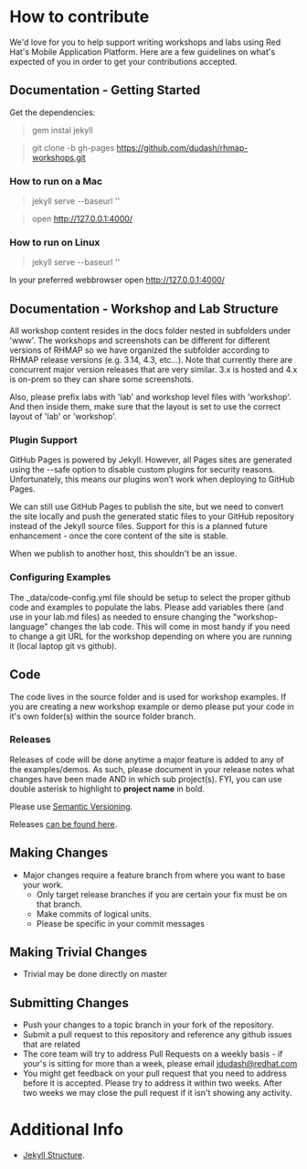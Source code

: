 # How to contribute

We'd love for you to help support writing workshops and labs using Red Hat's Mobile Application Platform.  Here are a few guidelines on what's expected of you in order to get your contributions accepted.

## Documentation - Getting Started

Get the dependencies:

> gem instal jekyll

> git clone -b gh-pages https://github.com/dudash/rhmap-workshops.git

### How to run on a Mac
> jekyll serve --baseurl ''

> open http://127.0.0.1:4000/

### How to run on Linux
> jekyll serve --baseurl ''

In your preferred webbrowser open http://127.0.0.1:4000/


## Documentation - Workshop and Lab Structure
All workshop content resides in the docs folder nested in subfolders under 'www'.  The workshops and screenshots can be different for different versions of RHMAP so we have organized the subfolder according to RHMAP release versions (e.g. 3.14, 4.3, etc...).  Note that currently there are concurrent major version releases that are very similar.  3.x is hosted and 4.x is on-prem so they can share some screenshots.

Also, please prefix labs with 'lab' and workshop level files with 'workshop'.  And then inside them, make sure that the layout is set to use the correct layout of 'lab' or 'workshop'.


### Plugin Support
GitHub Pages is powered by Jekyll. However, all Pages sites are generated using the --safe option to disable custom plugins for security reasons. Unfortunately, this means our plugins won’t work when deploying to GitHub Pages.

We can still use GitHub Pages to publish the site, but we need to convert the site locally and push the generated static files to your GitHub repository instead of the Jekyll source files.  Support for this is a planned future enhancement - once the core content of the site is stable.

When we publish to another host, this shouldn't be an issue.

### Configuring Examples
The _data/code-config.yml file should be setup to select the proper github code and examples to populate the labs.  Please add variables there (and use in your lab.md files) as needed to ensure changing the "workshop-language" changes the lab code.  This will come in most handy if you need to change a git URL for the workshop depending on where you are running it (local laptop git vs github).


## Code
The code lives in the source folder and is used for workshop examples.  If you are creating a new workshop example or demo please put your code in it's own folder(s) within the source folder branch.

### Releases
Releases of code will be done anytime a major feature is added to any of the examples/demos.  As such, please document in your release notes what changes have been made AND in which sub project(s).  FYI, you can use double asterisk to highlight to **project name** in bold.

Please use [Semantic Versioning][4].

Releases [can be found here][5].


## Making Changes

* Major changes require a feature branch from where you want to base your work.
  * Only target release branches if you are certain your fix must be on that branch.
  * Make commits of logical units.
  * Please be specific in your commit messages
  

## Making Trivial Changes

* Trivial may be done directly on master
 

## Submitting Changes

* Push your changes to a topic branch in your fork of the repository.
* Submit a pull request to this repository and reference any github issues that are related
* The core team will try to address Pull Requests on a weekly basis - if your's is sitting for more than a week, please email jdudash@redhat.com
* You might get feedback on your pull request that you need to address before it is accepted.  Please try to address it within two weeks. After two weeks we may close the pull request if it isn't showing any activity.


# Additional Info

* [Jekyll Structure][3].

[1]: http://jekyllrb.com/
[2]: https://jekyllrb.com/docs/plugins/
[3]: https://jekyllrb.com/docs/structure/
[4]: http://semver.org/
[5]: https://github.com/dudash/rhmap-workshops/releases